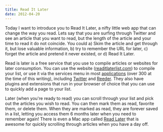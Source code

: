 ```yaml
---
title: Read It Later
date: 2012-04-20
---
```


Today I want to introduce you to Read It Later, a nifty little web app that can change the way you read. Lets say that you are surfing through Twitter and see an article that you want to read, but the length of the article and your time to read it do not coincide. You could a) Skim the article and get through it, but lose valuable information, b) try to remember the URL for later, c) forget the article and pretend it never existed, or d) Read It Later.

Read is later is a free service that you use to compile articles or websites for later consumption. You can use the website ([readitlaterlist.com][1]) to compile your list, or use it via the services menu in most [applications][3] (over 300 at the time of this writing), including [Twitter][3] and [Reeder][4]. They also have plugins and extensions that run in your browser of choice that you can use to quickly add a page to your list.

Later (when you're ready to read) you can scroll through your list and pick out the articles you wish to read. You can then mark them as read, favorite them, or delete them. When they are marked as read, they are forever saved in a list, letting you access them 6 months later when you need to remember again! There is even a Mac app called [Read Later][5] that is awesome for quickly scrolling through articles when you have a day off.

[1]: http://readitlater.com/
[2]: http://readitlaterlist.com/apps/
[3]: http://itunes.apple.com/us/app/twitter/id333903271?mt=8
[4]: http://itunes.apple.com/us/app/reeder/id325502379?mt=8
[5]: http://itunes.apple.com/us/app/read-later-best-client-for/id409349978?mt=12
